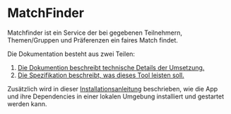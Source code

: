 # MatchFinder

Matchfinder ist ein Service der bei gegebenen Teilnehmern, Themen/Gruppen und Präferenzen ein faires Match findet.

Die Dokumentation besteht aus zwei Teilen:

1. [Die Dokumention beschreibt technische Details der Umsetzung.](documentation/dokumentation.md)
2. [Die Spezifikation beschreibt, was dieses Tool leisten soll.](documentation/spezifikation.md)

Zusätzlich wird in dieser [Installationsanleitung](documentation/dokumentation.md) beschrieben, wie die App und ihre Dependencies in einer lokalen Umgebung installiert und gestartet werden kann.